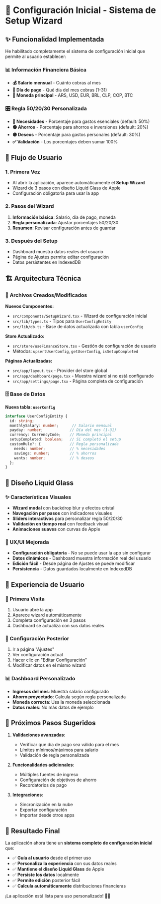 # 🎯 Configuración Inicial - Sistema de Setup Wizard

## ✨ Funcionalidad Implementada

He habilitado completamente el sistema de configuración inicial que permite al usuario establecer:

### 📊 **Información Financiera Básica**
- **💰 Salario mensual** - Cuánto cobras al mes
- **📅 Día de pago** - Qué día del mes cobras (1-31)
- **💱 Moneda principal** - ARS, USD, EUR, BRL, CLP, COP, BTC

### 🎛️ **Regla 50/20/30 Personalizada**
- **🔵 Necesidades** - Porcentaje para gastos esenciales (default: 50%)
- **🟢 Ahorros** - Porcentaje para ahorros e inversiones (default: 20%)
- **🟣 Deseos** - Porcentaje para gastos personales (default: 30%)
- **✅ Validación** - Los porcentajes deben sumar 100%

## 🚀 **Flujo de Usuario**

### 1. **Primera Vez**
- Al abrir la aplicación, aparece automáticamente el **Setup Wizard**
- Wizard de 3 pasos con diseño Liquid Glass de Apple
- Configuración obligatoria para usar la app

### 2. **Pasos del Wizard**
1. **Información básica**: Salario, día de pago, moneda
2. **Regla personalizada**: Ajustar porcentajes 50/20/30
3. **Resumen**: Revisar configuración antes de guardar

### 3. **Después del Setup**
- Dashboard muestra datos reales del usuario
- Página de Ajustes permite editar configuración
- Datos persistentes en IndexedDB

## 🏗️ **Arquitectura Técnica**

### 📁 **Archivos Creados/Modificados**

**Nuevos Componentes:**
- `src/components/SetupWizard.tsx` - Wizard de configuración inicial
- `src/lib/types.ts` - Tipos para `UserConfigEntity`
- `src/lib/db.ts` - Base de datos actualizada con tabla `userConfig`

**Store Actualizado:**
- `src/store/useFinanceStore.tsx` - Gestión de configuración de usuario
- Métodos: `upsertUserConfig`, `getUserConfig`, `isSetupCompleted`

**Páginas Actualizadas:**
- `src/app/layout.tsx` - Provider del store global
- `src/app/dashboard/page.tsx` - Muestra wizard si no está configurado
- `src/app/settings/page.tsx` - Página completa de configuración

### 🗄️ **Base de Datos**

**Nueva tabla: `userConfig`**
```typescript
interface UserConfigEntity {
  id: string;
  monthlySalary: number;      // Salario mensual
  payday: number;            // Día del mes (1-31)
  currency: CurrencyCode;    // Moneda principal
  setupCompleted: boolean;   // Si completó el setup
  customRule?: {             // Regla personalizada
    needs: number;           // % necesidades
    savings: number;         // % ahorros  
    wants: number;           // % deseos
  };
}
```

## 🎨 **Diseño Liquid Glass**

### ✨ **Características Visuales**
- **Wizard modal** con backdrop blur y efectos cristal
- **Navegación por pasos** con indicadores visuales
- **Sliders interactivos** para personalizar regla 50/20/30
- **Validación en tiempo real** con feedback visual
- **Animaciones suaves** con curvas de Apple

### 🎯 **UX/UI Mejorada**
- **Configuración obligatoria** - No se puede usar la app sin configurar
- **Datos dinámicos** - Dashboard muestra información real del usuario
- **Edición fácil** - Desde página de Ajustes se puede modificar
- **Persistencia** - Datos guardados localmente en IndexedDB

## 📱 **Experiencia de Usuario**

### 🎪 **Primera Visita**
1. Usuario abre la app
2. Aparece wizard automáticamente
3. Completa configuración en 3 pasos
4. Dashboard se actualiza con sus datos reales

### 🔧 **Configuración Posterior**
1. Ir a página "Ajustes"
2. Ver configuración actual
3. Hacer clic en "Editar Configuración"
4. Modificar datos en el mismo wizard

### 📊 **Dashboard Personalizado**
- **Ingresos del mes**: Muestra salario configurado
- **Ahorro proyectado**: Calcula según regla personalizada
- **Moneda correcta**: Usa la moneda seleccionada
- **Datos reales**: No más datos de ejemplo

## 🚀 **Próximos Pasos Sugeridos**

1. **Validaciones avanzadas**:
   - Verificar que día de pago sea válido para el mes
   - Límites mínimos/máximos para salario
   - Validación de regla personalizada

2. **Funcionalidades adicionales**:
   - Múltiples fuentes de ingreso
   - Configuración de objetivos de ahorro
   - Recordatorios de pago

3. **Integraciones**:
   - Sincronización en la nube
   - Exportar configuración
   - Importar desde otros apps

## 🎉 **Resultado Final**

La aplicación ahora tiene un **sistema completo de configuración inicial** que:

- ✅ **Guía al usuario** desde el primer uso
- ✅ **Personaliza la experiencia** con sus datos reales
- ✅ **Mantiene el diseño Liquid Glass** de Apple
- ✅ **Persiste los datos** localmente
- ✅ **Permite edición** posterior fácil
- ✅ **Calcula automáticamente** distribuciones financieras

¡La aplicación está lista para uso personalizado! 🎯✨
